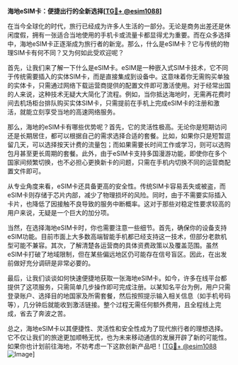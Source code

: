 **海地eSIM卡：便捷出行的全新选择[[TG💪+ @esim1088](https://t.me/s/esim1088)]**

在当今全球化的时代，旅行已经成为许多人生活的一部分。无论是商务出差还是休闲度假，拥有一张适合当地使用的手机卡或流量卡都显得尤为重要。而在众多选择中，海地eSIM卡正逐渐成为旅行者的新宠。那么，什么是eSIM卡？它与传统的物理SIM卡有何不同？又为何如此受欢迎呢？

首先，让我们来了解一下什么是eSIM卡。eSIM是一种嵌入式SIM卡技术，它不同于传统需要插入的实体SIM卡，而是直接集成到设备中。这意味着你无需购买单独的实体卡，只需通过网络下载运营商提供的配置文件即可激活使用。对于经常出国的人来说，这种技术无疑大大简化了流程。例如，当你抵达海地时，无需再花费时间去机场柜台排队购买实体SIM卡，只需提前在手机上完成eSIM卡的注册和激活，就能立刻享受当地的高速网络服务。

那么，海地的eSIM卡有哪些优势呢？首先，它的灵活性极高。无论你是短期访问还是长期居住，都可以根据自己的需求选择合适的套餐。比如，如果你只是短暂逗留几天，可以选择按天计费的流量包；而如果需要长时间工作或学习，则可以选购包月甚至更长周期的套餐。此外，由于eSIM卡支持多国漫游功能，即使你在多个国家间频繁切换，也不必担心更换新卡的问题，只需在手机内切换不同的运营商配置文件即可。

从专业角度来看，eSIM卡还具备更高的安全性。传统SIM卡容易丢失或被盗，而eSIM卡则存储于芯片内部，减少了物理损坏的风险。同时，由于不需要实际插入卡片，也降低了因接触不良导致的服务中断概率。这对于那些对稳定性要求较高的用户来说，无疑是一个巨大的加分项。

当然，在选择海地eSIM卡时，你也需要注意一些细节。首先，确保你的设备支持eSIM功能。目前市面上大多数高端智能手机都已经支持这一技术，但部分老款机型可能不兼容。其次，了解清楚各运营商的具体资费政策以及覆盖范围。虽然eSIM卡打破了地域限制，但在某些偏远地区仍可能存在信号盲区。因此，在出发前做好充分调研是非常必要的。

最后，让我们谈谈如何快速便捷地获取一张海地eSIM卡。如今，许多在线平台都提供了这项服务，只需简单几步操作即可完成注册。以某知名平台为例，用户只需登录账户、选择目的地国家及所需套餐，然后按照提示输入相关信息（如手机号码等），几分钟后就能收到激活链接。整个过程无需任何额外费用，且全程线上完成，省去了奔波之苦。

总之，海地eSIM卡以其便捷性、灵活性和安全性成为了现代旅行者的理想选择。它不仅让我们的旅途更加顺畅无忧，也为未来移动通信的发展开辟了新的可能性。如果你也计划前往海地，不妨考虑一下这款创新产品吧！[[TG💪+ @esim1088](https://t.me/s/esim1088) ![Image](https://i.postimg.cc/4NQfJmqS/Snipaste-2025-05-13-00-14-12.png)]